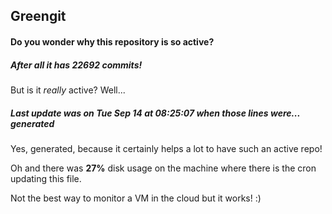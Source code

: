 ## Greengit

#### Do you wonder why this repository is so active?

##### After all it has 22692 commits!

But is it *really* active? Well...

##### Last update was on Tue Sep 14 at 08:25:07 when those lines were... generated

Yes, generated, because it certainly helps a lot to have such an active repo!

Oh and there was **27%** disk usage on the machine
where there is the cron updating this file.

Not the best way to monitor a VM in the cloud but it works! :)
